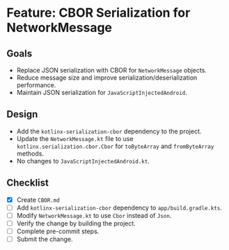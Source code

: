 # Feature: CBOR Serialization for NetworkMessage

## Goals

- Replace JSON serialization with CBOR for `NetworkMessage` objects.
- Reduce message size and improve serialization/deserialization performance.
- Maintain JSON serialization for `JavaScriptInjectedAndroid`.

## Design

- Add the `kotlinx-serialization-cbor` dependency to the project.
- Update the `NetworkMessage.kt` file to use `kotlinx.serialization.cbor.Cbor` for `toByteArray` and `fromByteArray` methods.
- No changes to `JavaScriptInjectedAndroid.kt`.

## Checklist

- [X] Create `CBOR.md`
- [ ] Add `kotlinx-serialization-cbor` dependency to `app/build.gradle.kts`.
- [ ] Modify `NetworkMessage.kt` to use `Cbor` instead of `Json`.
- [ ] Verify the change by building the project.
- [ ] Complete pre-commit steps.
- [ ] Submit the change.
